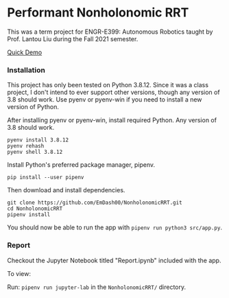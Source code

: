 # Performant Nonholonomic RRT 

This was a term project for ENGR-E399: Autonomous Robotics taught by Prof. Lantou Liu during the Fall
2021 semester.

[Quick Demo](https://www.youtube.com/watch?v=FJg4Kc1kCQo)


### Installation

This project has only been tested on Python 3.8.12. Since it was a class project,
I don't intend to ever support other versions, though any version of 3.8 should work. 
Use pyenv or pyenv-win if you need to install a new version of Python.

After installing pyenv or pyenv-win, install required Python. Any version of 3.8 should work.

```shell
pyenv install 3.8.12
pyenv rehash
pyenv shell 3.8.12
```

Install Python's preferred package manager, pipenv.

```shell
pip install --user pipenv
```

Then download and install dependencies.

```shell
git clone https://github.com/EmDash00/NonholonomicRRT.git
cd NonholonomicRRT
pipenv install
```

You should now be able to run the app with `pipenv run python3 src/app.py`.

### Report

Checkout the Jupyter Notebook titled "Report.ipynb" included with the app.

To view:

Run: `pipenv run jupyter-lab` in the `NonholonomicRRT/` directory.
